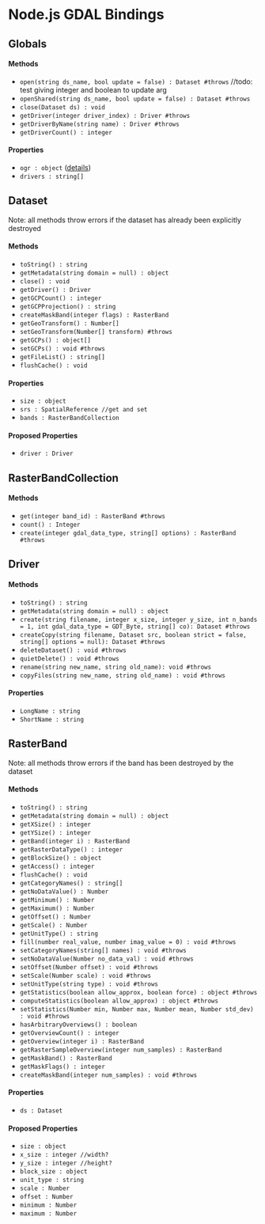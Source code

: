 # Node.js GDAL Bindings

## Globals

#### Methods

- `open(string ds_name, bool update = false) : Dataset #throws` //todo: test giving integer and boolean to update arg
- `openShared(string ds_name, bool update = false) : Dataset #throws`
- `close(Dataset ds) : void`
- `getDriver(integer driver_index) : Driver #throws`
- `getDriverByName(string name) : Driver #throws`
- `getDriverCount() : integer`

#### Properties

- `ogr : object` ([details](ogr.md))
- `drivers : string[]`

## Dataset

Note: all methods throw errors if the dataset has already been explicitly destroyed

#### Methods

- `toString() : string`
- `getMetadata(string domain = null) : object`
- `close() : void`
- `getDriver() : Driver`
- `getGCPCount() : integer`
- `getGCPProjection() : string`
- `createMaskBand(integer flags) : RasterBand`
- `getGeoTransform() : Number[]`
- `setGeoTransform(Number[] transform) #throws`
- `getGCPs() : object[]`
- `setGCPs() : void #throws`
- `getFileList() : string[]`
- `flushCache() : void`

#### Properties

- `size : object`
- `srs : SpatialReference //get and set`
- `bands : RasterBandCollection`

#### Proposed Properties

- `driver : Driver`

## RasterBandCollection

#### Methods

- `get(integer band_id) : RasterBand #throws`
- `count() : Integer`
- `create(integer gdal_data_type, string[] options) : RasterBand #throws`

## Driver

#### Methods

- `toString() : string`
- `getMetadata(string domain = null) : object`
- `create(string filename, integer x_size, integer y_size, int n_bands = 1, int gdal_data_type = GDT_Byte, string[] co): Dataset #throws`
- `createCopy(string filename, Dataset src, boolean strict = false, string[] options = null): Dataset #throws`
- `deleteDataset() : void #throws`
- `quietDelete() : void #throws`
- `rename(string new_name, string old_name): void #throws`
- `copyFiles(string new_name, string old_name) : void #throws`

#### Properties

- `LongName : string`
- `ShortName : string`

## RasterBand

Note: all methods throw errors if the band has been destroyed by the dataset

#### Methods

- `toString() : string`
- `getMetadata(string domain = null) : object`
- `getXSize() : integer`
- `getYSize() : integer`
- `getBand(integer i) : RasterBand`
- `getRasterDataType() : integer`
- `getBlockSize() : object`
- `getAccess() : integer`
- `flushCache() : void`
- `getCategoryNames() : string[]`
- `getNoDataValue() : Number`
- `getMinimum() : Number`
- `getMaximum() : Number`
- `getOffset() : Number`
- `getScale() : Number`
- `getUnitType() : string`
- `fill(number real_value, number imag_value = 0) : void #throws`
- `setCategoryNames(string[] names) : void #throws`
- `setNoDataValue(Number no_data_val) : void #throws`
- `setOffset(Number offset) : void #throws`
- `setScale(Number scale) : void #throws`
- `setUnitType(string type) : void #throws`
- `getStatistics(boolean allow_approx, boolean force) : object #throws`
- `computeStatistics(boolean allow_approx) : object #throws`
- `setStatistics(Number min, Number max, Number mean, Number std_dev) : void #throws`
- `hasArbitraryOverviews() : boolean`
- `getOverviewCount() : integer`
- `getOverview(integer i) : RasterBand`
- `getRasterSampleOverview(integer num_samples) : RasterBand`
- `getMaskBand() : RasterBand`
- `getMaskFlags() : integer`
- `createMaskBand(integer num_samples) : void #throws`

#### Properties

- `ds : Dataset`

#### Proposed Properties

- `size : object`
- `x_size : integer //width?`
- `y_size : integer //height?`
- `block_size : object`
- `unit_type : string`
- `scale : Number`
- `offset : Number`
- `minimum : Number`
- `maximum : Number`